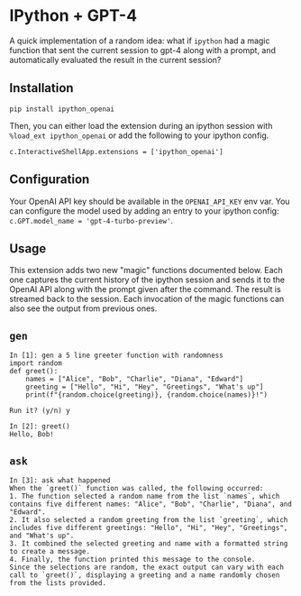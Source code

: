 # IPython + GPT-4

A quick implementation of a random idea: what if `ipython` had a magic function that sent the current session to
gpt-4 along with a prompt, and automatically evaluated the result in the current session?

## Installation

```
pip install ipython_openai
```

Then, you can either load the extension during an ipython session with `%load_ext ipython_openai` or add the following
to your ipython config.

```
c.InteractiveShellApp.extensions = ['ipython_openai']
```

## Configuration

Your OpenAI API key should be available in the `OPENAI_API_KEY` env var. You can configure the model used by adding an
entry to your ipython config: `c.GPT.model_name = 'gpt-4-turbo-preview'`.

## Usage

This extension adds two new "magic" functions documented below. Each one captures the current history of the ipython
session and sends it to the OpenAI API along with the prompt given after the command. The result is streamed back to the
session. Each invocation of the magic functions can also see the output from previous ones.

## `gen`

```
In [1]: gen a 5 line greeter function with randomness
import random
def greet():
    names = ["Alice", "Bob", "Charlie", "Diana", "Edward"]
    greeting = ["Hello", "Hi", "Hey", "Greetings", "What's up"]
    print(f"{random.choice(greeting)}, {random.choice(names)}!")

Run it? (y/n) y

In [2]: greet()
Hello, Bob!
```

## `ask`

```
In [3]: ask what happened
When the `greet()` function was called, the following occurred:
1. The function selected a random name from the list `names`, which contains five different names: "Alice", "Bob", "Charlie", "Diana", and "Edward".
2. It also selected a random greeting from the list `greeting`, which includes five different greetings: "Hello", "Hi", "Hey", "Greetings", and "What's up".
3. It combined the selected greeting and name with a formatted string to create a message.
4. Finally, the function printed this message to the console.
Since the selections are random, the exact output can vary with each call to `greet()`, displaying a greeting and a name randomly chosen from the lists provided.
```
